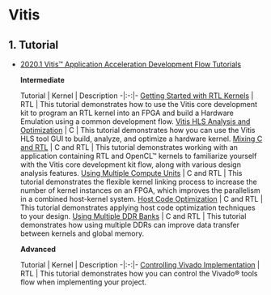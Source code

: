 Vitis
===

## 1. Tutorial

- [2020.1 Vitis™ Application Acceleration Development Flow Tutorials](https://github.com/Xilinx/Vitis-Tutorials)

    **Intermediate**
    
    Tutorial | Kernel | Description
-|:-:|-
[Getting Started with RTL Kernels](https://github.com/Xilinx/Vitis-Tutorials/blob/master/docs/getting-started-rtl-kernels/README.md) | RTL | This tutorial demonstrates how to use the Vitis core development kit to program an RTL kernel into an FPGA and build a Hardware Emulation using a common development flow.
[Vitis HLS Analysis and Optimization](https://github.com/Xilinx/Vitis-Tutorials/blob/master/docs/vitis_hls_analysis/README.md) | C | This tutorial demonstrates how you can use the Vitis HLS tool GUI to build, analyze, and optimize a hardware kernel.
[Mixing C and RTL](https://github.com/Xilinx/Vitis-Tutorials/blob/master/docs/mixing-c-rtl-kernels/README.md) | C and RTL | This tutorial demonstrates working with an application containing RTL and OpenCL™ kernels to familiarize yourself with the Vitis core development kit flow, along with various design analysis features.
[Using Multiple Compute Units](https://github.com/Xilinx/Vitis-Tutorials/blob/master/docs/using-multiple-cu/README.md) | C and RTL | This tutorial demonstrates the flexible kernel linking process to increase the number of kernel instances on an FPGA, which improves the parallelism in a combined host-kernel system.
[Host Code Optimization](https://github.com/Xilinx/Vitis-Tutorials/blob/master/docs/host-code-opt/README.md) | C and RTL | This tutorial demonstrates applying host code optimization techniques to your design.
[Using Multiple DDR Banks](https://github.com/Xilinx/Vitis-Tutorials/blob/master/docs/mult-ddr-banks/README.md) | C and RTL | This tutorial demonstrates how using multiple DDRs can improve data transfer between kernels and global memory.

    **Advanced**
    
    Tutorial | Kernel | Description
-|:-:|-
[Controlling Vivado Implementation](https://github.com/Xilinx/Vitis-Tutorials/blob/2020.1/docs/controlling-vivado-impl/README.md) | RTL | This tutorial demonstrates how you can control the Vivado® tools flow when implementing your project.

